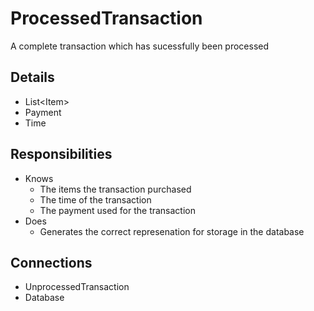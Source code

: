 # ProcessedTransaction

A complete transaction which has sucessfully been processed

## Details

<!-- List out the key attributes of the class here -->
* List\<Item>
* Payment
* Time

## Responsibilities

<!-- List out the responsibilites here -->
* Knows
  * The items the transaction purchased
  * The time of the transaction
  * The payment used for the transaction
* Does
  * Generates the correct represenation for storage in the database

## Connections

<!-- List out the classes this class will interact with -->
* UnprocessedTransaction
* Database
